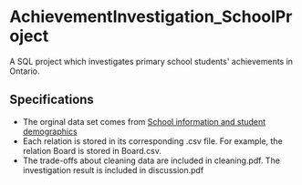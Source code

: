 # AchievementInvestigation_SchoolProject
A SQL project which investigates primary school students' achievements in Ontario.

## Specifications
* The orginal data set comes from [School information and student demographics](https://data.ontario.ca/en/dataset/school-information-and-student-demographics)
* Each relation is stored in its corresponding .csv file. For example, the relation Board is stored in Board.csv.
* The trade-offs about cleaning data are included in cleaning.pdf. The investigation result is included in discussion.pdf
